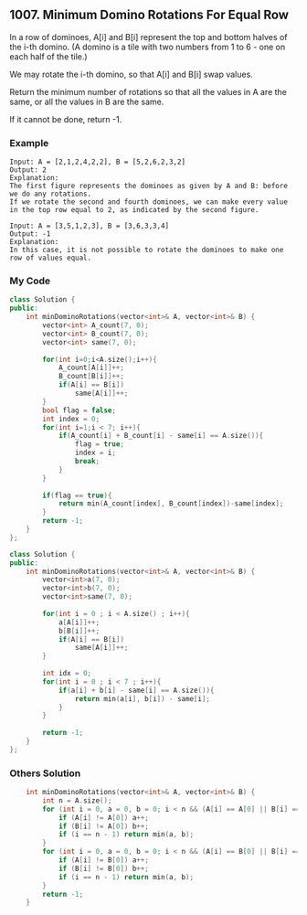 ## 1007. Minimum Domino Rotations For Equal Row

In a row of dominoes, A[i] and B[i] represent the top and bottom halves of the i-th domino.  (A domino is a tile with two numbers from 1 to 6 - one on each half of the tile.)

We may rotate the i-th domino, so that A[i] and B[i] swap values.

Return the minimum number of rotations so that all the values in A are the same, or all the values in B are the same.

If it cannot be done, return -1.

### Example
```
Input: A = [2,1,2,4,2,2], B = [5,2,6,2,3,2]
Output: 2
Explanation: 
The first figure represents the dominoes as given by A and B: before we do any rotations.
If we rotate the second and fourth dominoes, we can make every value in the top row equal to 2, as indicated by the second figure.

Input: A = [3,5,1,2,3], B = [3,6,3,3,4]
Output: -1
Explanation: 
In this case, it is not possible to rotate the dominoes to make one row of values equal.
```

### My Code
```c++
class Solution {
public:
    int minDominoRotations(vector<int>& A, vector<int>& B) {
        vector<int> A_count(7, 0);
        vector<int> B_count(7, 0);
        vector<int> same(7, 0);
        
        for(int i=0;i<A.size();i++){
            A_count[A[i]]++;
            B_count[B[i]]++;
            if(A[i] == B[i])
                same[A[i]]++;
        }
        bool flag = false;
        int index = 0;
        for(int i=1;i < 7; i++){
            if(A_count[i] + B_count[i] - same[i] == A.size()){
                flag = true;
                index = i;
                break;
            }
        }
        
        if(flag == true){
            return min(A_count[index], B_count[index])-same[index];
        }
        return -1;
    }
};
```

```c++
class Solution {
public:
    int minDominoRotations(vector<int>& A, vector<int>& B) {
        vector<int>a(7, 0);
        vector<int>b(7, 0);
        vector<int>same(7, 0);
        
        for(int i = 0 ; i < A.size() ; i++){
            a[A[i]]++;
            b[B[i]]++;
            if(A[i] == B[i])
                same[A[i]]++;
        }
        
        int idx = 0;
        for(int i = 0 ; i < 7 ; i++){
            if(a[i] + b[i] - same[i] == A.size()){
                return min(a[i], b[i]) - same[i];
            }
        }
        
        return -1;
    }
};
```

### Others Solution
```c++
    int minDominoRotations(vector<int>& A, vector<int>& B) {
        int n = A.size();
        for (int i = 0, a = 0, b = 0; i < n && (A[i] == A[0] || B[i] == A[0]); ++i) {
            if (A[i] != A[0]) a++;
            if (B[i] != A[0]) b++;
            if (i == n - 1) return min(a, b);
        }
        for (int i = 0, a = 0, b = 0; i < n && (A[i] == B[0] || B[i] == B[0]); ++i) {
            if (A[i] != B[0]) a++;
            if (B[i] != B[0]) b++;
            if (i == n - 1) return min(a, b);
        }
        return -1;
    }


    
```

